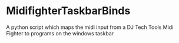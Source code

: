 # MidifighterTaskbarBinds
A python script which maps the midi input from a DJ Tech Tools Midi Fighter to programs on the windows taskbar
